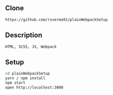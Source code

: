 
## Clone

```bash
https://github.com/rsverma91/plainWebpackSetup
```

## Description

```bash
HTML, SCSS, JS, Webpack
```


## Setup

```bash
cd plainWebpackSetup
yarn / npm install
npm start
open http://localhost:3000
```
